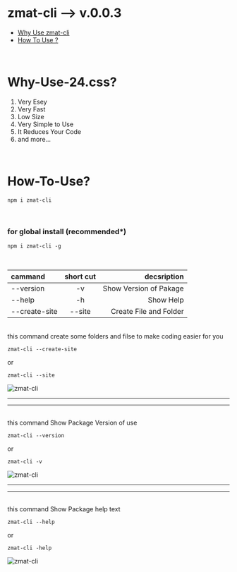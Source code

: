 # zmat-cli --> v.0.0.3

- [Why Use zmat-cli](#Why-Use-zmat-cli)
- [How To Use ?](#How-To-Use)
<br>

# Why-Use-24.css?

1. Very Esey
2. Very Fast
3. Low Size
4. Very Simple to Use
5. It Reduces Your Code
6. and more...
<br>

# How-To-Use?

```CONSOLE
npm i zmat-cli
```
<br>

### for global install (recommended*)

```CONSOLE
npm i zmat-cli -g
```
<br>

| cammand       | short cut | decsription            |
|:--------------|:---------:|-----------------------:|
| --version     | -v        | Show Version of Pakage |
| --help        | -h        | Show Help              |
| --create-site | --site    | Create File and Folder |

<br>
this command create some folders and filse to make coding easier for you

```CONSOLE
zmat-cli --create-site
```
or
```CONSOLE
zmat-cli --site
```
<img src="https://blokchainology.com/zmat-cli/zmat-cli-site.png" alt="zmat-cli" />
<hr><hr>
<br>
this command Show Package Version of use

```CONSOLE
zmat-cli --version
```
or
```CONSOLE
zmat-cli -v
```
<img src="https://blokchainology.com/zmat-cli/zmat-cli-site.png" alt="zmat-cli" />
<hr><Hr>
<br>
this command Show Package help text

```CONSOLE
zmat-cli --help
```
or
```CONSOLE
zmat-cli -help
```
<img src="https://blokchainology.com/zmat-cli/zmat-cli-site.png" alt="zmat-cli" />
